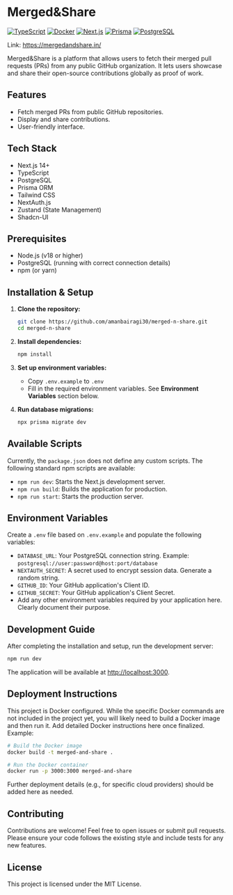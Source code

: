 # Merged&Share

[![TypeScript](https://img.shields.io/badge/Made%20with-TypeScript-blue.svg)](https://www.typescriptlang.org/)
[![Docker](https://img.shields.io/badge/Docker-configured-blue)](https://www.docker.com/)
[![Next.js](https://img.shields.io/badge/Next.js-14%2B-black?logo=next.js)](https://nextjs.org/)
[![Prisma](https://img.shields.io/badge/Prisma-ORM-pink)](https://www.prisma.io/)
[![PostgreSQL](https://img.shields.io/badge/PostgreSQL-Database-blue)](https://www.postgresql.org/)

Link: https://mergedandshare.in/

Merged&Share is a platform that allows users to fetch their merged pull requests (PRs) from any public GitHub organization. It lets users showcase and share their open-source contributions globally as proof of work.

## Features

- Fetch merged PRs from public GitHub repositories.
- Display and share contributions.
- User-friendly interface.

## Tech Stack

- Next.js 14+
- TypeScript
- PostgreSQL
- Prisma ORM
- Tailwind CSS
- NextAuth.js
- Zustand (State Management)
- Shadcn-UI


## Prerequisites

- Node.js (v18 or higher)
- PostgreSQL (running with correct connection details)
- npm (or yarn)


## Installation & Setup

1. **Clone the repository:**

   ```bash
   git clone https://github.com/amanbairagi30/merged-n-share.git
   cd merged-n-share
   ```

2. **Install dependencies:**

   ```bash
   npm install
   ```

3. **Set up environment variables:**

   - Copy `.env.example` to `.env`
   - Fill in the required environment variables. See **Environment Variables** section below.

4. **Run database migrations:**

   ```bash
   npx prisma migrate dev
   ```

## Available Scripts

Currently, the `package.json` does not define any custom scripts.  The following standard npm scripts are available:

- `npm run dev`: Starts the Next.js development server.
- `npm run build`: Builds the application for production.
- `npm run start`: Starts the production server.


## Environment Variables

Create a `.env` file based on `.env.example` and populate the following variables:

- `DATABASE_URL`:  Your PostgreSQL connection string.  Example: `postgresql://user:password@host:port/database`
- `NEXTAUTH_SECRET`: A secret used to encrypt session data. Generate a random string.
- `GITHUB_ID`: Your GitHub application's Client ID.
- `GITHUB_SECRET`: Your GitHub application's Client Secret.
-  Add any other environment variables required by your application here.  Clearly document their purpose.


## Development Guide

After completing the installation and setup, run the development server:

```bash
npm run dev
```

The application will be available at [http://localhost:3000](http://localhost:3000).

## Deployment Instructions

This project is Docker configured.  While the specific Docker commands are not included in the project yet, you will likely need to build a Docker image and then run it.  Add detailed Docker instructions here once finalized.  Example:

```bash
# Build the Docker image
docker build -t merged-and-share .

# Run the Docker container
docker run -p 3000:3000 merged-and-share
```

Further deployment details (e.g., for specific cloud providers) should be added here as needed.


## Contributing

Contributions are welcome! Feel free to open issues or submit pull requests.  Please ensure your code follows the existing style and include tests for any new features.


## License

This project is licensed under the MIT License.
